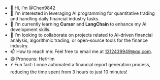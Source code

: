 - 👋 Hi, I’m @Chen9842  
- 👀 I’m interested in leveraging AI programming for quantitative trading and handling daily financial industry tasks.  
- 🌱 I’m currently learning **Cursor** and **LangChain** to enhance my AI development skills.  
- 💞️ I’m looking to collaborate on projects related to AI-driven financial analysis, algorithmic trading, or open-source tools for the finance industry.  
- 📫 How to reach me: Feel free to email me at [1312439949@qq.com](mailto:1312439949@qq.com).  
- 😄 Pronouns: He/Him  
- ⚡ Fun fact: I once automated a financial report generation process, reducing the time spent from 3 hours to just 10 minutes!  

<!---
Chen9842/Chen9842 is a ✨ special ✨ repository because its `README.md` (this file) appears on your GitHub profile.
You can click the Preview link to take a look at your changes.
--->
